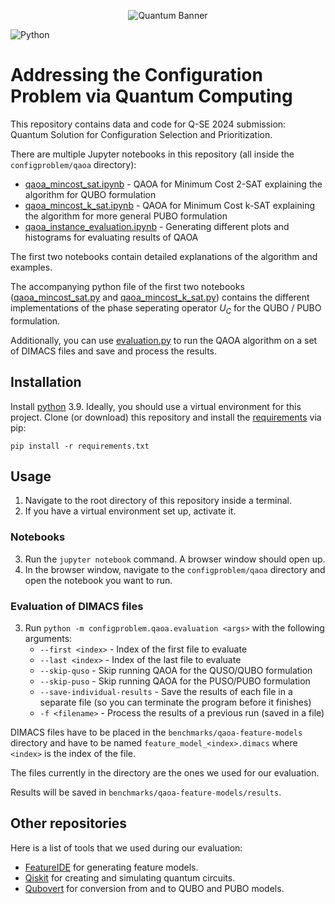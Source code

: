 <p align="center">
<img src="https://user-images.githubusercontent.com/263321/180779012-f2cad23b-0e27-4b78-a2e6-00426cf38e5f.png" alt="Quantum Banner">
</p>

![Python](https://img.shields.io/badge/python-3670A0?style=for-the-badge&logo=python&logoColor=ffdd54)

# Addressing the Configuration Problem via Quantum Computing

This repository contains data and code for Q-SE 2024 submission: 
Quantum Solution for Configuration Selection and Prioritization.

There are multiple Jupyter notebooks in this repository (all inside the `configproblem/qaoa` directory):

- [qaoa_mincost_sat.ipynb](configproblem/qaoa/qaoa_mincost_sat.py) - QAOA for Minimum Cost 2-SAT explaining the algorithm for QUBO formulation
- [qaoa_mincost_k_sat.ipynb](configproblem/qaoa/qaoa_mincost_k_sat.ipynb) - QAOA for Minimum Cost k-SAT explaining the algorithm for more general PUBO formulation
- [qaoa_instance_evaluation.ipynb](configproblem/qaoa/qaoa_instance_evaluation.ipynb) - Generating different plots and histograms for evaluating results of QAOA

The first two notebooks contain detailed explanations of the algorithm and examples.

The accompanying python file of the first two notebooks
([qaoa_mincost_sat.py](configproblem/qaoa/qaoa_mincost_sat.py) and [qaoa_mincost_k_sat.py](configproblem/qaoa/qaoa_mincost_k_sat.py))
contains the different implementations of the phase seperating operator $U_C$ for the QUBO / PUBO formulation.

Additionally, you can use [evaluation.py](configproblem/qaoa/evaluation.py) 
to run the QAOA algorithm on a set of DIMACS files and save and process the results.

## Installation

Install [python](https://www.python.org/downloads/) 3.9. Ideally, you should use a virtual environment for this project.
Clone (or download) this repository and install the [requirements](requirements.txt) via pip:

```
pip install -r requirements.txt
```

## Usage

1. Navigate to the root directory of this repository inside a terminal.
2. If you have a virtual environment set up, activate it.

### Notebooks

3. Run the `jupyter notebook` command. A browser window should open up.
4. In the browser window, navigate to the `configproblem/qaoa` directory and open the notebook you want to run.

### Evaluation of DIMACS files

3. Run `python -m configproblem.qaoa.evaluation <args>` with the following arguments:
   - `--first <index>` - Index of the first file to evaluate
   - `--last <index>` - Index of the last file to evaluate
   - `--skip-quso` - Skip running QAOA for the QUSO/QUBO formulation
   - `--skip-puso` - Skip running QAOA for the PUSO/PUBO formulation
   - `--save-individual-results` - Save the results of each file in a separate file 
      (so you can terminate the program before it finishes)
   - `-f <filename>` - Process the results of a previous run (saved in a file)

DIMACS files have to be placed in the `benchmarks/qaoa-feature-models` directory
and have to be named `feature_model_<index>.dimacs` where `<index>` is the index of the file.

The files currently in the directory are the ones we used for our evaluation.

Results will be saved in `benchmarks/qaoa-feature-models/results`.
    

## Other repositories

Here is a list of tools that we used during our evaluation:

- [FeatureIDE](https://github.com/FeatureIDE/FeatureIDE) for generating feature models.
- [Qiskit](https://github.com/Qiskit) for creating and simulating quantum circuits.
- [Qubovert](https://github.com/jtiosue/qubovert) for conversion from and to QUBO and PUBO models.